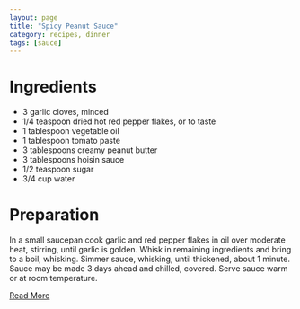 ```yaml
---
layout: page
title: "Spicy Peanut Sauce"
category: recipes, dinner
tags: [sauce]
---
```


# Ingredients

* 3 garlic cloves, minced
* 1/4 teaspoon dried hot red pepper flakes, or to taste
* 1 tablespoon vegetable oil
* 1 tablespoon tomato paste
* 3 tablespoons creamy peanut butter
* 3 tablespoons hoisin sauce
* 1/2 teaspoon sugar
* 3/4 cup water

# Preparation

In a small saucepan cook garlic and red pepper flakes in oil over moderate heat, stirring, until garlic is golden. 
Whisk in remaining ingredients and bring to a boil, whisking. 
Simmer sauce, whisking, until thickened, about 1 minute. Sauce may be made 3 days ahead and chilled, covered.
Serve sauce warm or at room temperature.

[Read More](http://www.epicurious.com:80/recipes/food/views/Spicy-Peanut-Sauce-10602#ixzz1pmpPE1s9)